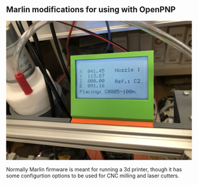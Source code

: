 ## Marlin modifications for using with OpenPNP

![Marlin Status Screen](marlin_screen.jpg)

Normally Marlin firmware is meant for running a 3d printer, though it has some configurtion options to be used for CNC milling and laser cutters.

